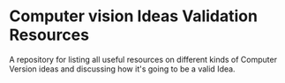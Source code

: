 # Computer vision Ideas Validation Resources
A repository for listing all useful resources on different kinds of Computer Version ideas and discussing how it's going to be a valid Idea.
